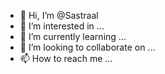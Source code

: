 - 👋 Hi, I’m @Sastraal
- 👀 I’m interested in ...
- 🌱 I’m currently learning ...
- 💞️ I’m looking to collaborate on ...
- 📫 How to reach me ...

<!---
Sastraal/Sastraal is a ✨ special ✨ repository because its `README.md` (this file) appears on your GitHub profile.
You can click the Preview link to take a look at your changes.
--->
